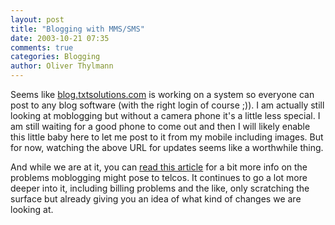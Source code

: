 ```yaml
---
layout: post
title: "Blogging with MMS/SMS"
date: 2003-10-21 07:35
comments: true
categories: Blogging
author: Oliver Thylmann
---
```



Seems like [blog.txtsolutions.com](http://blog.txtsolutions.com/) is working on a system so everyone can post to any blog software (with the right login of course ;)). I am actually still looking at moblogging but without a camera phone it's a little less special. I am still waiting for a good phone to come out and then I will likely enable this little baby here to let me post to it from my mobile including images. But for now, watching the above URL for updates seems like a worthwhile thing. 

And while we are at it, you can [read this article](http://telephonyonline.com/ar/telecom_beyond_photoplay_mms/index.htm) for a bit more info on the problems moblogging might pose to telcos. It continues to go a lot more deeper into it, including billing problems and the like, only scratching the surface but already giving you an idea of what kind of changes we are looking at.


